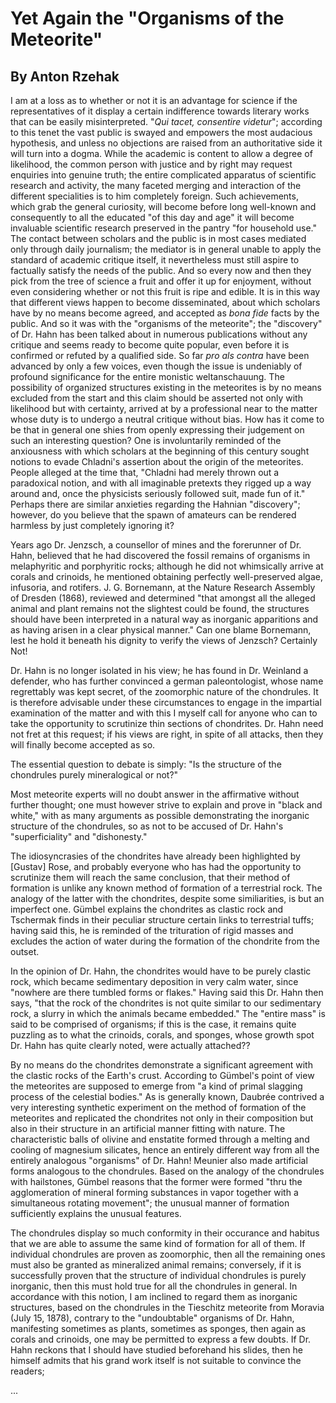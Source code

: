 # Yet Again the "Organisms of the Meteorite"

## By Anton Rzehak

I am at a loss as to whether or not it is an advantage for science if the representatives of it display a certain indifference towards literary works that can be easily misinterpreted. "_Qui tacet, consentire videtur_"; according to this tenet the vast public is swayed and empowers the most audacious hypothesis, and unless no objections are raised from an authoritative side it will turn into a dogma. While the academic is content to allow a degree of likelihood, the common person with justice and by right may request enquiries into genuine truth; the entire complicated apparatus of scientific research and activity, the many faceted merging and interaction of the different specialities is to him completely foreign. Such achievements, which grab the general curiosity, will become before long well-known and consequently to all the educated "of this day and age" it will become invaluable scientific research preserved in the pantry "for household use." The contact between scholars and the public is in most cases mediated only through daily journalism; the mediator is in general unable to apply the standard of academic critique itself, it nevertheless must still aspire to factually satisfy the needs of the public. And so every now and then they pick from the tree of science a fruit and offer it up for enjoyment, without even considering whether or not this fruit is ripe and edible. It is in this way that different views happen to become disseminated, about which scholars have by no means become agreed, and accepted as _bona fide_ facts by the public. And so it was with the "organisms of the meteorite"; the "discovery" of Dr. Hahn has been talked about in numerous publications without any critique and seems ready to become quite popular, even before it is confirmed or refuted by a qualified side. So far _pro als contra_ have been advanced by only a few voices, even though the issue is undeniably of profound significance for the entire monistic weltanschauung. The possibility of organized structures existing in the meteorites is by no means excluded from the start and this claim should be asserted not only with likelihood but with certainty, arrived at by a professional near to the matter whose duty is to undergo a neutral critique without bias. How has it come to be that in general one shies from openly expressing their judgement on such an interesting question? One is involuntarily reminded of the anxiousness with which scholars at the beginning of this century sought notions to evade Chladni's assertion about the origin of the meteorites. People alleged at the time that, "Chladni had merely thrown out a paradoxical notion, and with all imaginable pretexts they rigged up a way around and, once the physicists seriously followed suit, made fun of it." Perhaps there are similar anxieties regarding the Hahnian "discovery"; however, do you believe that the spawn of amateurs can be rendered harmless by just completely ignoring it?

Years ago Dr. Jenzsch, a counsellor of mines and the forerunner of Dr. Hahn, believed that he had discovered the fossil remains of organisms in melaphyritic and porphyritic rocks; although he did not whimsically arrive at corals and crinoids, he mentioned obtaining perfectly well-preserved algae, infusoria, and rotifers. J. G. Bornemann, at the Nature Research Assembly of Dresden (1868), reviewed and determined "that amongst all the alleged animal and plant remains not the slightest could be found, the structures should have been interpreted in a natural way as inorganic apparitions and as having arisen in a clear physical manner." Can one blame Bornemann, lest he hold it beneath his dignity to verify the views of Jenzsch? Certainly Not!

Dr. Hahn is no longer isolated in his view; he has found in Dr. Weinland a defender, who has further convinced a german paleontologist, whose name regrettably was kept secret, of the zoomorphic nature of the chondrules. It is therefore advisable under these circumstances to engage in the impartial examination of the matter and with this I myself call for anyone who can to take the opportunity to scrutinize thin sections of chondrites. Dr. Hahn need not fret at this request; if his views are right, in spite of all attacks, then they will finally become accepted as so.

The essential question to debate is simply: "Is the structure of the chondrules purely mineralogical or not?" 

Most meteorite experts will no doubt answer in the affirmative without further thought; one must however strive to explain and prove in "black and white," with as many arguments as possible demonstrating the inorganic structure of the chondrules, so as not to be accused of Dr. Hahn's "superficiality" and "dishonesty."

The idiosyncrasies of the chondrites have already been highlighted by [Gustav] Rose, and probably everyone who has had the opportunity to scrutinize them will reach the same conclusion, that their method of formation is unlike any known method of formation of a terrestrial rock. The analogy of the latter with the chondrites, despite some similiarities, is but an imperfect one. Gümbel explains the chondrites as clastic rock and Tschermak finds in their peculiar structure certain links to terrestrial tuffs; having said this, he is reminded of the trituration of rigid masses and excludes the action of water during the formation of the chondrite from the outset.

In the opinion of Dr. Hahn, the chondrites would have to be purely clastic rock, which became sedimentary deposition in very calm water, since "nowhere are there tumbled forms or flakes." Having said this Dr. Hahn then says, "that the rock of the chondrites is not quite similar to our sedimentary rock, a slurry in which the animals became embedded." The "entire mass" is said to be comprised of organisms; if this is the case, it remains quite puzzling as to what the crinoids, corals, and sponges, whose growth spot Dr. Hahn has quite clearly noted, were actually attached??

By no means do the chondrites demonstrate a significant agreement with the clastic rocks of the Earth's crust. According to Gümbel's point of view the meteorites are supposed to emerge from "a kind of primal slagging process of the celestial bodies." As is generally known, Daubrée contrived a very interesting synthetic experiment on the method of formation of the meteorites and replicated the chondrites not only in their composition but also in their structure in an artificial manner fitting with nature. The characteristic balls of olivine and enstatite formed through a melting and cooling of magnesium silicates, hence an entirely different way from all the entirely analogous "organisms" of Dr. Hahn! Meunier also made artificial forms analogous to the chondrules. Based on the analogy of the chondrules with hailstones, Gümbel reasons that the former were formed "thru the agglomeration of mineral forming substances in vapor together with a simultaneous rotating movement"; the unusual manner of formation sufficiently explains the unusual features.

The chondrules display so much conformity in their occurance and habitus that we are able to assume the same kind of formation for all of them. If individual chondrules are proven as zoomorphic, then all the remaining ones must also be granted as mineralized animal remains; conversely, if it is successfully proven that the structure of individual chondrules is purely inorganic, then this must hold true for all the chondrules in general. In accordance with this notion, I am inclined to regard them as inorganic structures, based on the chondrules in the Tieschitz meteorite from Moravia (July 15, 1878), contrary to the "undoubtable" organisms of Dr. Hahn, manifesting sometimes as plants, sometimes as sponges, then again as corals and crinoids, one may be permitted to express a few doubts. If Dr. Hahn reckons that I should have studied beforehand his slides, then he himself admits that his grand work itself is not suitable to convince the readers;

...
